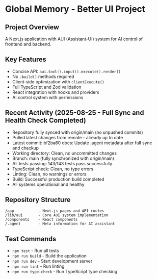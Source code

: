 # Global Memory - Better UI Project

## Project Overview
A Next.js application with AUI (Assistant-UI) system for AI control of frontend and backend.

## Key Features
- Concise API: `aui.tool().input().execute().render()`
- No `.build()` methods required
- Client-side optimization with `clientExecute()`
- Full TypeScript and Zod validation
- React integration with hooks and providers
- AI control system with permissions

## Recent Activity (2025-08-25 - Full Sync and Health Check Completed)
- Repository fully synced with origin/main (no unpushed commits)
- Pulled latest changes from remote - already up to date
- Latest commit: bf2ba60 docs: Update .agent metadata after full sync and checkup
- Working directory: Clean, no uncommitted changes
- Branch: main (fully synchronized with origin/main)
- All tests passing: 143/143 tests pass successfully
- TypeScript check: Clean, no type errors
- Linting: Clean, no warnings or errors
- Build: Successful production build completed
- All systems operational and healthy

## Repository Structure
```
/app           - Next.js pages and API routes
/lib/aui       - Core AUI system implementation
/components    - React components
/.agent        - Meta information for AI assistant
```

## Test Commands
- `npm test` - Run all tests
- `npm run build` - Build the application
- `npm run dev` - Start development server
- `npm run lint` - Run linting
- `npm run type-check` - Run TypeScript type checking